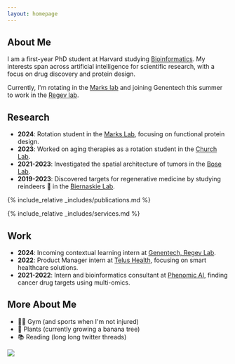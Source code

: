 ```yaml
---
layout: homepage
---
```


## About Me

I am a first-year PhD student at Harvard studying [Bioinformatics](https://dbmi.hms.harvard.edu/education/phd-program/big-phd-track). My interests span across artificial intelligence for scientific research, with a focus on drug discovery and protein design.

Currently, I'm rotating in the [Marks lab](https://www.deboramarkslab.com) and joining Genentech this summer to work in the [Regev lab](https://www.gene.com/scientists/our-scientists/aviv-regev).

## Research

- **2024**: Rotation student in the [Marks Lab](https://www.deboramarkslab.com), focusing on functional protein design.
- **2023**: Worked on aging therapies as a rotation student in the [Church Lab](https://churchlab.hms.harvard.edu).
- **2021-2023**: Investigated the spatial architecture of tumors in the [Bose Lab](https://cumming.ucalgary.ca/departments/bmb/profiles/dr-pinaki-bose).
- **2019-2023**: Discovered targets for regenerative medicine by studying reindeers 🦌 in the [Biernaskie Lab](https://vet.ucalgary.ca/labs/biernaskie/home?utm_source=biernaskie&utm_medium=redirect&utm_campaign=redirect).

{% include_relative _includes/publications.md %}

{% include_relative _includes/services.md %}

## Work

- **2024**: Incoming contextual learning intern at [Genentech, Regev Lab](https://www.gene.com/scientists/our-scientists/aviv-regev).
- **2022**: Product Manager intern at [Telus Health](https://www.telus.com/en/business/medium-large/enterprise-solutions/internet-of-things), focusing on smart healthcare solutions.
- **2021-2022**: Intern and bioinformatics consultant at [Phenomic AI](https://phenomic.ai), finding cancer drug targets using multi-omics.

## More About Me

- 🏋️‍♂️ Gym (and sports when I'm not injured)
- 🌱 Plants (currently growing a banana tree)
- 📚 Reading (long long twitter threads)
 
 
<a href='https://clustrmaps.com/site/1bypn'  title='Visit tracker'><img src='//clustrmaps.com/map_v2.png?cl=9c9c9c&w=300&t=tt&d=ZE1Dicf7u6Te5xHdhiTQCK3YsUnqBCBznz3HMV85_WU&co=c4e6ff&ct=000000'/></a>
